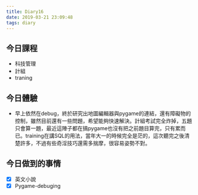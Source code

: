 ```yaml
---
title: Diary16
date: 2019-03-21 23:09:48
tags: diary
---
```


## 今日課程

* 科技管理
* 計組
* traning

## 今日體驗

* 早上依然在debug，終於研究出地圖編輯器與pygame的連結，還有障礙物的控制，雖然目前還有一些問題，希望能夠快速解決。計組考試完全炸掉，五題只會算一題，最近這陣子都在搞pygame也沒有把之前題目算完，只有累而已。training在講SQL的用法，當年大一的時候完全是茫的，這次聽完之後清楚許多，不過有些奇淫技巧還需多揣摩，很容易姿勢不對。

## 今日做到的事情

* [x] 英文小說
* [x] Pygame-debuging
